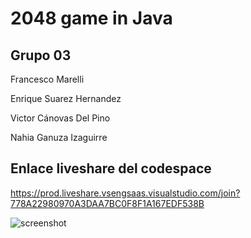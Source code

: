 # 2048 game in Java

## Grupo 03

Francesco Marelli

Enrique Suarez Hernandez

Victor Cánovas Del Pino

Nahia Ganuza Izaguirre

## Enlace liveshare del codespace
https://prod.liveshare.vsengsaas.visualstudio.com/join?778A22980970A3DAA7BC0F8F1A167EDF538B

![screenshot](screen.png)

